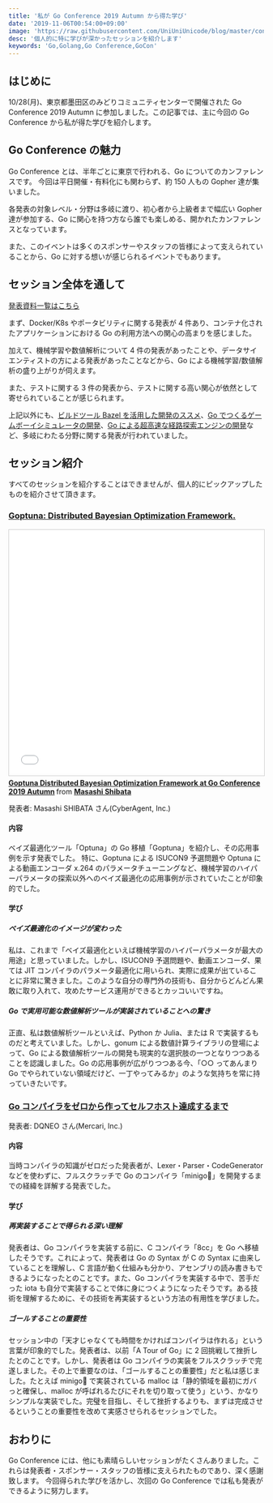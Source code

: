 ```yaml
---
title: '私が Go Conference 2019 Autumn から得た学び'
date: '2019-11-06T00:54:00+09:00'
image: 'https://raw.githubusercontent.com/UniUniUnicode/blog/master/content/blog/2019/11/go-con/index.png'
desc: '個人的に特に学びが深かったセッションを紹介します'
keywords: 'Go,Golang,Go Conference,GoCon'
---
```


## はじめに

10/28(月)、東京都墨田区のみどりコミュニティセンターで開催された Go Conference 2019 Autumn に参加しました。この記事では、主に今回の Go Conference から私が得た学びを紹介します。

## Go Conference の魅力

Go Conference とは、半年ごとに東京で行われる、Go についてのカンファレンスです。
今回は平日開催・有料化にも関わらず、約 150 人もの Gopher 達が集いました。

各発表の対象レベル・分野は多岐に渡り、初心者から上級者まで幅広い Gopher 達が参加する、Go に関心を持つ方なら誰でも楽しめる、開かれたカンファレンスとなっています。

また、このイベントは多くのスポンサーやスタッフの皆様によって支えられていることから、Go に対する想いが感じられるイベントでもあります。

## セッション全体を通して

[発表資料一覧はこちら](https://gocon.connpass.com/event/148602/presentation/)

まず、Docker/K8s やポータビリティに関する発表が 4 件あり、コンテナ化されたアプリケーションにおける Go の利用方法への関心の高まりを感じました。

加えて、機械学習や数値解析について 4 件の発表があったことや、データサイエンティストの方による発表があったことなどから、Go による機械学習/数値解析の盛り上がりが伺えます。

また、テストに関する 3 件の発表から、テストに関する高い関心が依然として寄せられていることが感じられます。

上記以外にも、[ビルドツール Bazel を活用した開発のススメ](https://speakerdeck.com/micnncim/accelerate-go-development-with-bazel)、[Go でつくるゲームボーイシミュレータの開発](https://speakerdeck.com/bokuweb/gocon2019)、[Go による超高速な経路探索エンジンの開発](https://speakerdeck.com/avvmoto/go-conference-2019-autumn-go-ch)など、多岐にわたる分野に関する発表が行われていました。

## セッション紹介

すべてのセッションを紹介することはできませんが、個人的にピックアップしたものを紹介させて頂きます。

### [Goptuna: Distributed Bayesian Optimization Framework.](https://www.slideshare.net/c-bata/goptuna-distributed-bayesian-optimization-framework-at-go-conference-2019-autumn-187538495)

<iframe src="//www.slideshare.net/slideshow/embed_code/key/h3YmuakZjUbZ7c" width="595" height="485" frameborder="0" marginwidth="0" marginheight="0" scrolling="no" style="border:1px solid #CCC; border-width:1px; margin-bottom:5px; max-width: 100%;" allowfullscreen> </iframe> <div style="margin-bottom:5px"> <strong> <a href="//www.slideshare.net/c-bata/goptuna-distributed-bayesian-optimization-framework-at-go-conference-2019-autumn-187538495" title="Goptuna Distributed Bayesian Optimization Framework at Go Conference 2019 Autumn" target="_blank">Goptuna Distributed Bayesian Optimization Framework at Go Conference 2019 Autumn</a> </strong> from <strong><a href="https://www.slideshare.net/c-bata" target="_blank">Masashi Shibata</a></strong> </div>

発表者: Masashi SHIBATA さん(CyberAgent, Inc.)

#### 内容

ベイズ最適化ツール「Optuna」の Go 移植「Goptuna」を紹介し、その応用事例を示す発表でした。
特に、Goptuna による ISUCON9 予選問題や Optuna による動画エンコーダ x.264 のパラメータチューニングなど、機械学習のハイパーパラメータの探索以外へのベイズ最適化の応用事例が示されていたことが印象的でした。

#### 学び

##### ベイズ最適化のイメージが変わった

私は、これまで「ベイズ最適化といえば機械学習のハイパーパラメータが最大の用途」と思っていました。しかし、ISUCON9 予選問題や、動画エンコーダ、果ては JIT コンパイラのパラメータ最適化に用いられ、実際に成果が出ていることに非常に驚きました。このような自分の専門外の技術も、自分からどんどん果敢に取り入れて、攻めたサービス運用ができるとカッコいいですね。

##### Go で実用可能な数値解析ツールが実装されていることへの驚き

正直、私は数値解析ツールといえば、Python か Julia、または R で実装するものだと考えていました。しかし、gonum による数値計算ライブラリの登場によって、Go による数値解析ツールの開発も現実的な選択肢の一つとなりつつあることを認識しました。Go の応用事例が広がりつつある今、「○○ ってあんまり Go でやられていない領域だけど、一丁やってみるか」のような気持ちを常に持っていきたいです。

### [Go コンパイラをゼロから作ってセルフホスト達成するまで](https://speakerdeck.com/dqneo/how-i-wrote-a-self-hosted-go-compiler-from-scratch)

<script async class="speakerdeck-embed" data-id="ffa87e2ea82043198af61c82322efec1" data-ratio="1.33333333333333" src="//speakerdeck.com/assets/embed.js"></script>

発表者: DQNEO さん(Mercari, Inc.)

#### 内容

当時コンパイラの知識がゼロだった発表者が、Lexer・Parser・CodeGenerator などを使わずに、フルスクラッチで Go のコンパイラ「minigo🐥」を開発するまでの経緯を詳解する発表でした。

#### 学び

##### 再実装することで得られる深い理解

発表者は、Go コンパイラを実装する前に、C コンパイラ「8cc」を Go へ移植したそうです。これによって、発表者は Go の Syntax が C の Syntax に由来していることを理解し、C 言語が動く仕組みも分かり、アセンブリの読み書きもできるようになったとのことです。また、Go コンパイラを実装する中で、苦手だった iota も自分で実装することで体に身につくようになったそうです。ある技術を理解するために、その技術を再実装するという方法の有用性を学びました。

##### ゴールすることの重要性

セッション中の「天才じゃなくても時間をかければコンパイラは作れる」という言葉が印象的でした。発表者は、以前「A Tour of Go」に 2 回挑戦して挫折したとのことです。しかし、発表者は Go コンパイラの実装をフルスクラッチで完遂しました。その上で重要なのは、「ゴールすることの重要性」だと私は感じました。たとえば minigo🐥 で実装されている malloc は「静的領域を最初にガバっと確保し、malloc が呼ばれるたびにそれを切り取って使う」という、かなりシンプルな実装でした。完璧を目指し、そして挫折するよりも、まずは完成させるということの重要性を改めて実感させられるセッションでした。

## おわりに

Go Conference には、他にも素晴らしいセッションがたくさんありました。これらは発表者・スポンサー・スタッフの皆様に支えられたものであり、深く感謝致します。
今回得られた学びを活かし、次回の Go Conference では私も発表ができるように努力します。